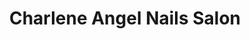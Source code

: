 ---
title: "Charlene Angel Nails Salon"
url: /ridgewood/charlene-angel-nails-salon/
shop: Kosmetik
---